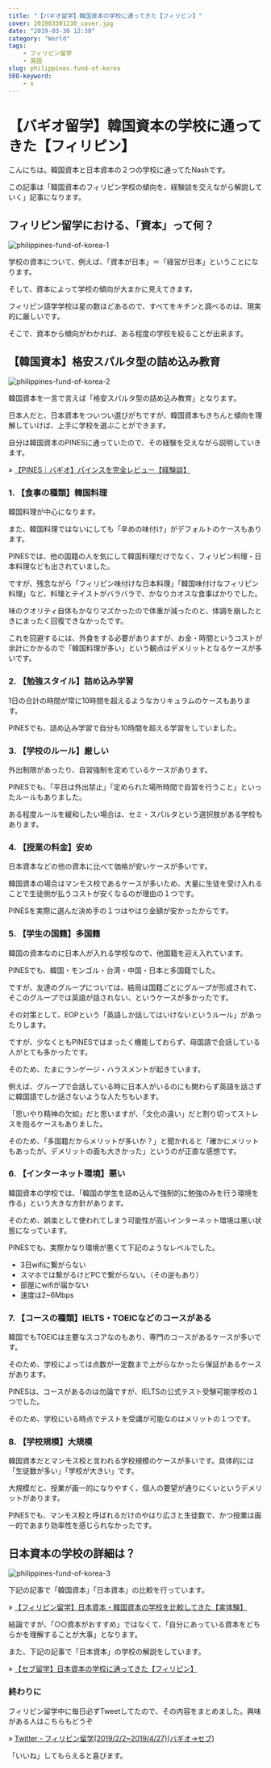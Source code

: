 ```yaml
---
title: "【バギオ留学】韓国資本の学校に通ってきた【フィリピン】"
cover: 201903301230_cover.jpg
date: "2019-03-30 12:30"
category: "World"
tags:
    - フィリピン留学
    - 英語
slug: philippines-fund-of-korea
SEO-keyword:
    - x
---
```


# 【バギオ留学】韓国資本の学校に通ってきた【フィリピン】

こんにちは。韓国資本と日本資本の２つの学校に通ってたNashです。

この記事は「韓国資本のフィリピン学校の傾向を、経験談を交えながら解説していく」記事になります。


## フィリピン留学における、「資本」って何？

![philippines-fund-of-korea-1](./201903301230_1.jpg)

学校の資本について、例えば、「資本が日本」＝「経営が日本」ということになります。

そして、資本によって学校の傾向が大まかに見えてきます。

フィリピン語学学校は星の数ほどあるので、すべてをキチンと調べるのは、現実的に厳しいです。

そこで、資本から傾向がわかれば、ある程度の学校を絞ることが出来ます。

## 【韓国資本】格安スパルタ型の詰め込み教育

![philippines-fund-of-korea-2](./201903301230_2.jpg)

韓国資本を一言で言えば「格安スパルタ型の詰め込み教育」となります。

日本人だと、日本資本をついつい選びがちですが、韓国資本もきちんと傾向を理解していけば、上手に学校を選ぶことができます。

自分は韓国資本のPINESに通っていたので、その経験を交えながら説明していきます。

» [【PINES｜バギオ】パインスを完全レビュー【経験談】](./philippines-baguio-pines-summary)

### 1. 【食事の種類】韓国料理

韓国料理が中心になります。

また、韓国料理ではないにしても「辛めの味付け」がデフォルトのケースもあります。

PINESでは、他の国籍の人を気にして韓国料理だけでなく、フィリピン料理・日本料理なども出されていました。

ですが、残念ながら「フィリピン味付けな日本料理」「韓国味付けなフィリピン料理」など、料理とテイストがバラバラで、かなりカオスな食事ばかりでした。

味のクオリティ自体もかなりマズかったので体重が減ったのと、体調を崩したときにまったく回復できなかったです。

これを回避するには、外食をする必要がありますが、お金・時間というコストが余計にかかるので「韓国料理が多い」という観点はデメリットとなるケースが多いです。

### 2. 【勉強スタイル】詰め込み学習

1日の合計の時間が常に10時間を超えるようなカリキュラムのケースもあります。

PINESでも、詰め込み学習で自分も10時間を超える学習をしていました。
   
### 3. 【学校のルール】厳しい

外出制限があったり、自習強制を定めているケースがあります。

PINESでも、「平日は外出禁止」「定められた場所時間で自習を行うこと」といったルールもありました。

ある程度ルールを緩和したい場合は、セミ・スパルタという選択肢がある学校もあります。


### 4. 【授業の料金】安め

日本資本などの他の資本に比べて価格が安いケースが多いです。

韓国資本の場合はマンモス校であるケースが多いため、大量に生徒を受け入れることで生徒側が払うコストが安くなるのが理由の１つです。

PINESを実際に選んだ決め手の１つはやはり金額が安かったからです。


### 5. 【学生の国籍】多国籍

韓国の資本なのに日本人が入れる学校なので、他国籍を迎え入れています。

PINESでも、韓国・モンゴル・台湾・中国・日本と多国籍でした。

ですが、友達のグループについては、結局は国籍ごとにグループが形成されて、そこのグループでは英語が話されない、というケースが多かったです。

その対策として、EOPという「英語しか話してはいけないというルール」があったりします。

ですが、少なくともPINESではまったく機能しておらず、母国語で会話している人がとても多かったです。

そのため、たまにランゲージ・ハラスメントが起きています。

例えば、グループで会話している時に日本人がいるのにも関わらず英語を話さずに韓国語でしか話さないような人たちもいます。

「思いやり精神の欠如」だと思いますが、「文化の違い」だと割り切ってストレスを抱るケースもありました。

そのため、「多国籍だからメリットが多いか？」と聞かれると「確かにメリットもあったが、デメリットの面も大きかった」というのが正直な感想です。


### 6. 【インターネット環境】悪い

韓国資本の学校では、「韓国の学生を詰め込んで強制的に勉強のみを行う環境を作る」という大きな方針があります。

そのため、娯楽として使われてしまう可能性が高いインターネット環境は悪い状態になっています。

PINESでも、実際かなり環境が悪くて下記のようなレベルでした。

- 3日wifiに繋がらない
- スマホでは繋がるけどPCで繋がらない。（その逆もあり）
- 部屋にwifiが届かない
- 速度は2~6Mbps


### 7. 【コースの種類】IELTS・TOEICなどのコースがある

韓国でもTOEICは主要なスコアなのもあり、専門のコースがあるケースが多いです。

そのため、学校によっては点数が一定数まで上がらなかったら保証があるケースがあります。

PINESは、コースがあるのは勿論ですが、IELTSの公式テスト受験可能学校の１つでした。

そのため、学校にいる時点でテストを受講が可能なのはメリットの１つです。

   

### 8. 【学校規模】大規模

韓国資本だとマンモス校と言われる学校規模のケースが多いです。具体的には「生徒数が多い」「学校が大きい」です。

大規模だと、授業が画一的になりやすく、個人の要望が通りにくいというデメリットがあります。

PINESでも、マンモス校と呼ばれるだけのやはり広さと生徒数で、かつ授業は画一的であまり効率性を感じられなかったです。

## 日本資本の学校の詳細は？

![philippines-fund-of-korea-3](./201903301230_3.jpg)

下記の記事で「韓国資本」「日本資本」の比較を行っています。

» [【フィリピン留学】日本資本・韓国資本の学校を比較してきた【実体験】](./philippines-fund-comparison)

結論ですが、「○○資本がおすすめ」ではなくて、「自分にあっている資本をどちらかを理解することが大事」となります。

また、下記の記事で「日本資本」の学校の解説をしています。

» [【セブ留学】日本資本の学校に通ってきた【フィリピン】](./philippines-fund-of-japan)

### 終わりに

フィリピン留学中に毎日必ずTweetしてたので、その内容をまとめました。興味がある人はこちらもどうぞ

» [Twitter - フィリピン留学(2019/2/2~2019/4/27)(バギオ→セブ)](https://twitter.com/i/moments/1108015112575541249)

「いいね」してもらえると喜びます。

